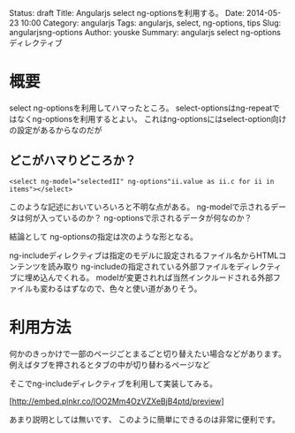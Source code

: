 Status: draft
Title: Angularjs select ng-optionsを利用する。
Date: 2014-05-23 10:00
Category: angularjs
Tags: angularjs, select, ng-options, tips
Slug: angularjsng-options
Author: youske
Summary: angularjs select ng-optionsディレクティブ

# 概要
select ng-optionsを利用してハマったところ。
select-optionsはng-repeatではなくng-optionsを利用するとよい。
これはng-optionsにはselect-option向けの設定があるからなのだが

## どこがハマりどころか？

    <select ng-model="selectedII" ng-options"ii.value as ii.c for ii in items"></select>

このような記述においていろいろと不明な点がある。
ng-modelで示されるデータは何が入っているのか？
ng-optionsで示されるデータが何なのか？


結論として
ng-optionsの指定は次のような形となる。


ng-includeディレクティブは指定のモデルに設定されるファイル名からHTMLコンテンツを読み取り
ng-includeの指定されている外部ファイルをディレクティブに埋め込んでくれる。
modelが変更されれば当然インクルードされる外部ファイルも変わるはずなので、色々と使い道がありそう。

# 利用方法
何かのきっかけで一部のページごとまるごと切り替えたい場合などがあります。
例えばタブを押されるとタブの中が切り替わるページなど

そこでng-includeディレクティブを利用して実装してみる。

[http://embed.plnkr.co/lOO2Mm4OzVZXeBjB4ptd/preview]

あまり説明としては無いです、
このように簡単にできるのは非常に便利です。
